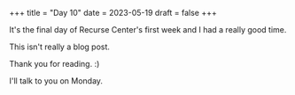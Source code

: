 +++
title = "Day 10"
date = 2023-05-19
draft = false
+++

It's the final day of Recurse Center's first week and I had a really good time.

This isn't really a blog post. 

Thank you for reading. :)

I'll talk to you on Monday.